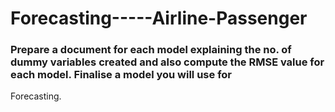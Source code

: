 # Forecasting-----Airline-Passenger


### Prepare a document for each model explaining the no. of dummy variables created and also compute the RMSE value for each model. Finalise a model you will use for 
Forecasting.
